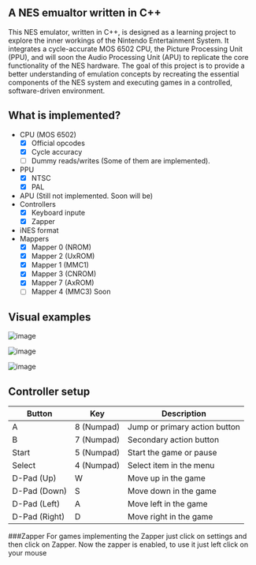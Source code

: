 ## A NES emualtor written in C++

This NES emulator, written in C++, is designed as a learning project to explore the inner workings of the Nintendo Entertainment System. It integrates a cycle-accurate MOS 6502 CPU, the Picture Processing Unit (PPU), and will soon the Audio Processing Unit (APU) to replicate the core functionality of the NES hardware. The goal of this project is to provide a better understanding of emulation concepts by recreating the essential components of the NES system and executing games in a controlled, software-driven environment.

## What is implemented?

* CPU (MOS 6502)
  - [x] Official opcodes
  - [x] Cycle accuracy
  - [ ] Dummy reads/writes (Some of them are implemented).
* PPU
  - [x] NTSC
  - [x] PAL
* APU (Still not implemented. Soon will be)
* Controllers
   - [x] Keyboard inpute
   - [x] Zapper
* iNES format
* Mappers
  - [x] Mapper 0 (NROM)
  - [x] Mapper 2 (UxROM) 
  - [x] Mapper 1 (MMC1)
  - [x] Mapper 3 (CNROM) 
  - [x] Mapper 7 (AxROM)
  - [ ] Mapper 4 (MMC3) Soon

## Visual examples

![image](https://github.com/user-attachments/assets/0a1519d6-324f-4245-a658-5448ebea2d89)

![image](https://github.com/user-attachments/assets/d78a2bef-d4bf-4c3d-a728-17a562d89aa4)

![image](https://github.com/user-attachments/assets/f555db1d-a293-4058-a9b5-f3efbf6c6f55)

## Controller setup

| Button      | Key   | Description                            |
|-------------|-------|----------------------------------------|
| A           | 8 (Numpad)     | Jump or primary action button          |
| B           | 7 (Numpad)    | Secondary action button                |
| Start       | 5 (Numpad)    | Start the game or pause                |
| Select      | 4 (Numpad)    | Select item in the menu                |
| D-Pad (Up)  | W     | Move up in the game                    |
| D-Pad (Down)| S     | Move down in the game                  |
| D-Pad (Left)| A     | Move left in the game                  |
| D-Pad (Right)| D    | Move right in the game                 |

###Zapper
For games implementing the Zapper just click on settings and then click on Zapper. Now the zapper is enabled, to use it just left click on your mouse



 
